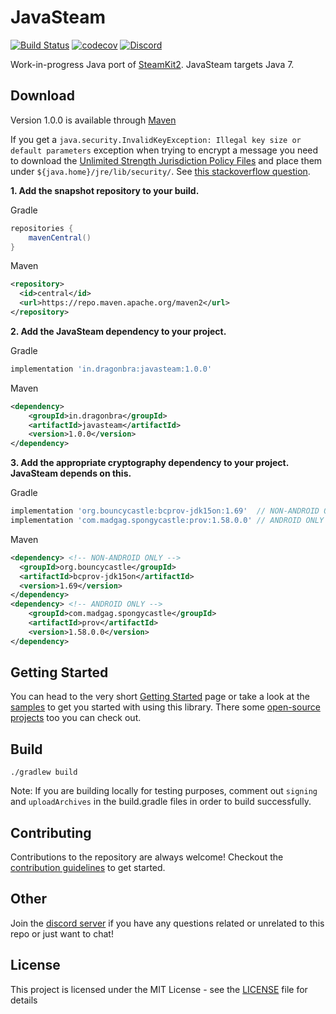 # JavaSteam
[![Build Status](https://travis-ci.org/Longi94/JavaSteam.svg?branch=master)](https://travis-ci.org/Longi94/JavaSteam) [![codecov](https://codecov.io/gh/Longi94/JavaSteam/branch/master/graph/badge.svg)](https://codecov.io/gh/Longi94/JavaSteam) 
[![Discord](https://img.shields.io/discord/420907597906968586.svg)](https://discord.gg/8F2JuTu)

Work-in-progress Java port of [SteamKit2](https://github.com/SteamRE/SteamKit). JavaSteam targets Java 7.

## Download

Version 1.0.0 is available through [Maven](https://mvnrepository.com/artifact/in.dragonbra/javasteam)

If you get a `java.security.InvalidKeyException: Illegal key size or default parameters` exception when trying to encrypt a message you need to download the [Unlimited Strength Jurisdiction Policy Files](http://www.oracle.com/technetwork/java/javase/downloads/jce8-download-2133166.html) and place them under `${java.home}/jre/lib/security/`. See [this stackoverflow question](https://stackoverflow.com/questions/6481627/java-security-illegal-key-size-or-default-parameters).

**1. Add the snapshot repository to your build.**

Gradle
```groovy
repositories {
    mavenCentral()
}
```

Maven
```xml
<repository>
  <id>central</id>
  <url>https://repo.maven.apache.org/maven2</url>
</repository>
```

**2. Add the JavaSteam dependency to your project.**

Gradle
```groovy
implementation 'in.dragonbra:javasteam:1.0.0'
```

Maven
```xml
<dependency>
    <groupId>in.dragonbra</groupId>
    <artifactId>javasteam</artifactId>
    <version>1.0.0</version>
</dependency>
```

**3. Add the appropriate cryptography dependency to your project. JavaSteam depends on this.**

Gradle
```groovy
implementation 'org.bouncycastle:bcprov-jdk15on:1.69'  // NON-ANDROID ONLY
implementation 'com.madgag.spongycastle:prov:1.58.0.0' // ANDROID ONLY
```

Maven
```xml
<dependency> <!-- NON-ANDROID ONLY -->
  <groupId>org.bouncycastle</groupId>
  <artifactId>bcprov-jdk15on</artifactId>
  <version>1.69</version>
</dependency>
<dependency> <!-- ANDROID ONLY -->
    <groupId>com.madgag.spongycastle</groupId>
    <artifactId>prov</artifactId>
    <version>1.58.0.0</version>
</dependency>
```

## Getting Started

You can head to the very short [Getting Started](https://github.com/Longi94/JavaSteam/wiki/Getting-started) page or take a look at the [samples](https://github.com/Longi94/JavaSteam/tree/master/javasteam-samples/src/main/java/in/dragonbra/javasteamsamples) to get you started with using this library. There some [open-source projects](https://github.com/Longi94/JavaSteam/wiki/Samples) too you can check out.

## Build

```./gradlew build```

Note: If you are building locally for testing purposes, comment out `signing` and `uploadArchives` in the build.gradle files in order to build successfully. 

## Contributing

Contributions to the repository are always welcome! Checkout the [contribution guidelines](CONTRIBUTING.md) to get started.

## Other

Join the [discord server](https://discord.gg/8F2JuTu) if you have any questions related or unrelated to this repo or just want to chat!

## License

This project is licensed under the MIT License - see the [LICENSE](LICENSE) file for details
